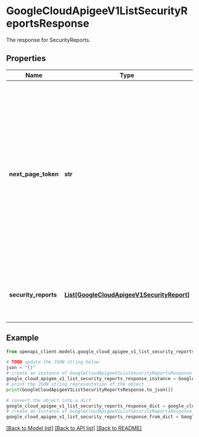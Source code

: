 # GoogleCloudApigeeV1ListSecurityReportsResponse

The response for SecurityReports.

## Properties

Name | Type | Description | Notes
------------ | ------------- | ------------- | -------------
**next_page_token** | **str** | If the number of security reports exceeded the page size requested, the token can be used to fetch the next page in a subsequent call. If the response is the last page and there are no more reports to return this field is left empty. | [optional] 
**security_reports** | [**List[GoogleCloudApigeeV1SecurityReport]**](GoogleCloudApigeeV1SecurityReport.md) | The security reports belong to requested resource name. | [optional] 

## Example

```python
from openapi_client.models.google_cloud_apigee_v1_list_security_reports_response import GoogleCloudApigeeV1ListSecurityReportsResponse

# TODO update the JSON string below
json = "{}"
# create an instance of GoogleCloudApigeeV1ListSecurityReportsResponse from a JSON string
google_cloud_apigee_v1_list_security_reports_response_instance = GoogleCloudApigeeV1ListSecurityReportsResponse.from_json(json)
# print the JSON string representation of the object
print(GoogleCloudApigeeV1ListSecurityReportsResponse.to_json())

# convert the object into a dict
google_cloud_apigee_v1_list_security_reports_response_dict = google_cloud_apigee_v1_list_security_reports_response_instance.to_dict()
# create an instance of GoogleCloudApigeeV1ListSecurityReportsResponse from a dict
google_cloud_apigee_v1_list_security_reports_response_from_dict = GoogleCloudApigeeV1ListSecurityReportsResponse.from_dict(google_cloud_apigee_v1_list_security_reports_response_dict)
```
[[Back to Model list]](../README.md#documentation-for-models) [[Back to API list]](../README.md#documentation-for-api-endpoints) [[Back to README]](../README.md)


